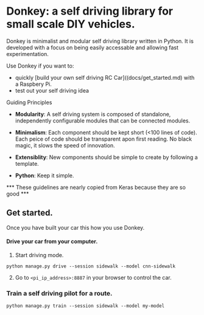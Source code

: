 # Donkey: a self driving library for small scale DIY vehicles. 

Donkey is minimalist and modular self driving library written in Python. It is developed with a focus on being easily accessable and allowing fast experimentation. 

Use Donkey if you want to:
* quickly [build your own self driving RC Car]((docs/get_started.md) with a Raspbery Pi.
* test out your self driving idea 


Guiding Principles
* **Modularity**: A self driving system is composed of standalone, independently configurable modules that can be connected modules.

* **Minimalism**: Each component should be kept short (<100 lines of code). Each peice of code should be transparent apon first reading. No black magic, it slows the speed of innovation. 

* **Extensiblity**: New components should be simple to create by following a template. 

* **Python**: Keep it simple. 

*** These guidelines are nearly copied from Keras because they are so good *** 



## Get started.
Once you have built your car this how you use Donkey.

#### Drive your car from your computer.

1. Start driving mode. 
```
python manage.py drive --session sidewalk --model cnn-sidewalk 
```

2. Go to `<pi_ip_address>:8887` in your browser to control the car.


### Train a self driving pilot for a route. 

```
python manage.py train --session sidewalk --model my-model
```





